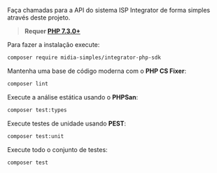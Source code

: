 Faça chamadas para a API do sistema ISP Integrator de forma simples através deste projeto.

> **Requer [PHP 7.3.0+](https://php.net/releases/)**


Para fazer a instalação execute:
```bash
composer require midia-simples/integrator-php-sdk
```

Mantenha uma base de código moderna com o **PHP CS Fixer**:
```bash
composer lint
```

Execute a análise estática usando o **PHPSan**:
```bash
composer test:types
```

Execute testes de unidade usando **PEST**:
```bash
composer test:unit
```

Execute todo o conjunto de testes:
```bash
composer test
```
